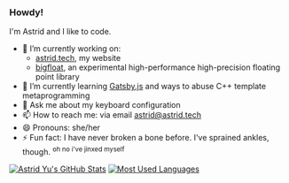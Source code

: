 ### Howdy!

I'm Astrid and I like to code.

- 🔭 I’m currently working on:
  - [astrid.tech](https://astrid.tech), my website
  - [bigfloat](https://github.com/Plenglin/bigfloat), an experimental high-performance high-precision floating point library
- 🌱 I’m currently learning [Gatsby.js](https://www.gatsbyjs.com/) and ways to abuse C++ template metaprogramming
- 💬 Ask me about my keyboard configuration
- 📫 How to reach me: via email [astrid@astrid.tech](mailto:astrid@astrid.tech)
- 😄 Pronouns: she/her
- ⚡ Fun fact: I have never broken a bone before. I've sprained ankles, though. <sup>oh no i've jinxed myself</sup>

[![Astrid Yu's GitHub Stats](https://github-readme-stats.vercel.app/api?username=plenglin)](https://github.com/anuraghazra/github-readme-stats) [![Most Used Languages](https://github-readme-stats.vercel.app/api/top-langs/?username=plenglin&layout=compact&hide=html)](https://github.com/anuraghazra/github-readme-stats)
